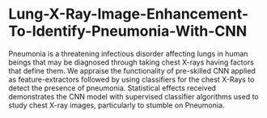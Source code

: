 # Lung-X-Ray-Image-Enhancement-To-Identify-Pneumonia-With-CNN

Pneumonia is a threatening infectious disorder affecting lungs in human beings that may be diagnosed through
taking chest X-rays having factors that define them. We appraise the functionality of pre-skilled CNN applied as
feature-extractors followed by using classifiers for the chest X-Rays to detect the presence of pneumonia. Statistical
effects received demonstrates the CNN model with supervised classifier algorithms used to study chest X-ray
images, particularly to stumble on Pneumonia.
